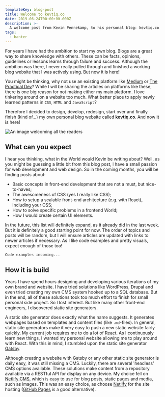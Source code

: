 ```yaml
---
templateKey: blog-post
title: Welcome to kevtiq.co
date: 2019-06-24T00:00:00.000Z
description: >-
  A welcome post from Kevin Pennekamp, to his personal blog: kevtiq.co. This post tells you what kind of posts you can expect on this website.
tags:
  - banter
---
```


For years I have had the ambition to start my own blog. Blogs are a great way to share knowledge with others. These can be facts, opinions, guidelines or lessons learns through failure and success. Although the ambition was there, I never really pulled through and finished a working blog website that I was actively using. But now it is here!

You might be thinking, why not use an existing platform like [Medium](https://medium.com) or [The Practical Dev](https://dev.to)? While I will be sharing the articles on platforms like these, there is one big reason for not making either my main platform. I love tinkering around on a website too much. What better place to apply newly learned patterns in `CSS`, `HTML` and `JavaScript`?

Therefore I decided to design, develop, redesign, start over and finally finish (kind of...) my own personal blog website called **kevtiq.co**. And now it is here!

![An image welcoming all the readers](/img/welcome-hello.png 'An image welcoming all the readers')

## What can you expect

I hear you thinking, what in the World would Kevin be writing about? Well, as you might be guessing a little bit from this blog post, I have a small passion for web development and web design. So in the coming months, you will be finding posts about:

- Basic concepts in front-end development that are not a must, but nice-to-haves;
- The awesomeness of CSS (yes I really like CSS);
- How to setup a scalable front-end architecture (e.g. with React), including your CSS;
- How to solve specific problems in a frontend World;
- How I would create certain UI elements.

In the future, this list will definitely expand, as it already did in the last week. But it is definitely a good starting point for now. The order of topics and posts will be random, but I will ensure articles are updated with links to newer articles if necessary. As I like code examples and pretty visuals, expect enough of those too!

```jsx
Code examples incoming...
```

## How it is build

Years I have spend hours designing and developing various iterations of my own brand and website. I have tried solutions like WordPress, Drupal and even tried creating my own CMS system hooked up to a SQL database. But in the end, all of these solutions took too much effort to finish for small personal side project. So I lost interest. But like many other front-end engineers, I discovered static site generators.

A static site generator does exactly what the name suggests. It generates webpages based on templates and content files (like `.md`-files). In general, static site generators make it very easy to push a new static website fairly quickly. My current job requires me to do a lot of React. As I continuously learn new things, I wanted my personal website allowing me to play around with React. With this in mind, I stumbled upon the static site generator [Gatsby](https://gatsbyjs.org).

Although creating a website with Gatsby or any other static site generator is daily easy, it was still missing a CMS. Luckily, there are several 'headless' CMS options available. These solutions make content from a repository available via a RESTful API for display on any device. My choice fell on [Netlify CMS](https://www.netlifycms.org/), which is easy to use for blog posts, static pages and media, such as images.
This was an easy choice, as choose [Netlify](https://www.netlify.com/) for the site hosting ([GitHub Pages](https://pages.github.com/) is a good alternative).
